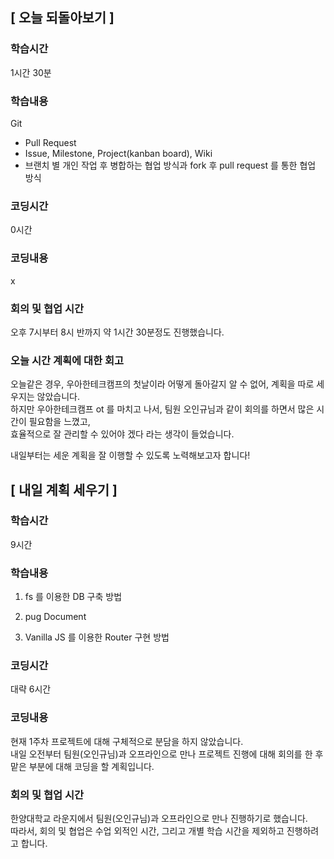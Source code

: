 ## [ 오늘 되돌아보기 ]

### 학습시간 

1시간 30분

### 학습내용

Git

* Pull Request
* Issue, Milestone, Project(kanban board), Wiki
* 브랜치 별 개인 작업 후 병합하는 협업 방식과 fork 후 pull request 를 통한 협업 방식

### 코딩시간

0시간

### 코딩내용

x

### 회의 및 협업 시간

오후 7시부터 8시 반까지 약 1시간 30분정도 진행했습니다.



### 오늘 시간 계획에 대한 회고

오늘같은 경우, 우아한테크캠프의 첫날이라 어떻게 돌아갈지 알 수 없어, 계획을 따로 세우지는 않았습니다.<br>하지만 우아한테크캠프 ot 를 마치고 나서, 팀원 오인규님과 같이 회의를 하면서 많은 시간이 필요함을 느꼈고, <br>효율적으로 잘 관리할 수 있어야 겠다 라는 생각이 들었습니다.<br>

내일부터는 세운 계획을 잘 이행할 수 있도록 노력해보고자 합니다!



## [ 내일 계획 세우기 ]

### 학습시간

9시간 

### 학습내용

1. fs 를 이용한 DB 구축 방법

2. pug Document
3. Vanilla JS 를 이용한 Router 구현 방법 

### 코딩시간

대략 6시간

### 코딩내용

현재 1주차 프로젝트에 대해 구체적으로 분담을 하지 않았습니다.<br>내일 오전부터 팀원(오인규님)과 오프라인으로 만나 프로젝트 진행에 대해 회의를 한 후<br>맡은 부분에 대해 코딩을 할 계획입니다.

### 회의 및 협업 시간

한양대학교 라운지에서 팀원(오인규님)과 오프라인으로 만나 진행하기로 했습니다.<br>따라서, 회의 및 협업은 수업 외적인 시간, 그리고 개별 학습 시간을 제외하고 진행하려고 합니다.


